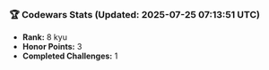 ### 🏆 Codewars Stats (Updated: 2025-07-25 07:13:51 UTC)

- **Rank:** 8 kyu
- **Honor Points:** 3
- **Completed Challenges:** 1

